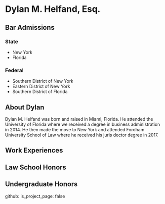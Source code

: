 # **Dylan M. Helfand, Esq.**

## Bar Admissions
### State 
- New York
- Florida 
 
### Federal 
- Southern District of New York
- Eastern District of New York 
- Southern District of Florida 
  
## About Dylan

Dylan M. Helfand was born and raised in Miami, Florida. He attended the University of Florida where we received a degree in business administration in 2014. He then made the move to New York and attended Fordham University School of Law where he received his juris doctor degree in 2017. 

## Work Experiences

## Law School Honors 

## Undergraduate Honors




github:
  is_project_page: false
